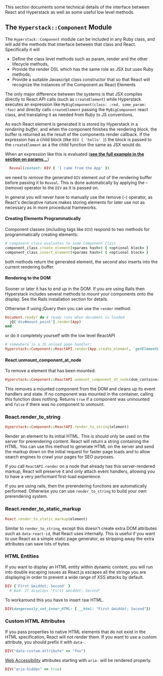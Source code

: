 This section documents some technical details of the interface between React and Hyperstack as well as some useful low level methods.

## The `Hyperstack::Component` Module

The `Hyperstack::Component` module can be included in any Ruby class, and will add the methods that interface between that class and React.  Specifically it will

+ Define the class level methods such as param, render and the other lifecycle methods,
+ Provide the render DSL which has the same role as JSX but uses Ruby methods,
+ Provide a suitable Javascript class constructor that so that React will recognize the instances of the Component as React Elements

The only major difference between the systems is that JSX compiles directly to React API calls (such as `createElement`) while Hyperstack executes an expression like `MyBigComponent(class: :red, some_param: :foo)` and directly calls `createElement` passing the `MyBigComponent` react class, and translating it as needed from Ruby to JS conventions.

As each React element is generated it is stored by Hyperstack in a *rendering buffer*, and when the component finishes the rendering block, the buffer is returned as the result of the components render callback.  If the expression has a child block (like `DIV { 'hello' }`) the block is passed to the `createElement` as a the child function the same
as JSX would do.

When an expression like this is evaluated (**[see the full example in the section on params...](../params.md#named-child-components-as-params)**)
```ruby
  Reveal(content: DIV { 'I came from the App' })
```
we need to *remove* the generated `DIV` element *out* of the rendering buffer before passing it to `Reveal`.  This is done automatically by applying the `~` (remove) operator to the
`DIV` as it is passed on.

In general you will never have to manually use the remove (`~`) operator, as React's declarative nature makes storing elements for later use not as necessary as in more
procedural frameworks.

#### Creating Elements Programmatically

Component classes (including tags like `DIV`) respond to two methods for programmatically creating elements:

```Ruby
# component_class evaluates to some Component Class
component_class.create_element(<params hash>) { <optional block> }
component_class.insert_element(<params hash>) { <optional block> }
```
both methods return the generated element, the second also inserts into the current rendering buffer.

#### Rendering to the DOM

Sooner or later it has to end up in the DOM.  If you are using Rails then Hyperstack includes several
methods to *mount* your components onto the display.  See the Rails installation section for details.

Otherwise if using jQuery then you can use the `render` method:
```Ruby
Document.ready? do # ready runs when document is loaded
  jQ['div#mount_point'].render(App)
end
```

or do it completely yourself with the low level ReactAPI

```Ruby
# somewhere in a JS onload page handler:
Hyperstack::Component::ReactAPI.render(App.create_element, `getElementById('mount_point')`)
```

#### React.unmount\_component\_at\_node

To remove a element that has been mounted:

```ruby
Hyperstack::Component::ReactAPI.unmount_component_at_node(dom_container)
```

This removes a mounted component from the DOM and cleans up its event handlers and state. If no component was mounted in the container, calling this function does nothing. Returns `true` if a component was unmounted and `false` if there was no component to unmount.

### React.render\_to\_string

```ruby
Hyperstack::Component::ReactAPI.render_to_string(element)
```

Render an element to its initial HTML. This is should only be used on the server for prerendering content. React will return a string containing the HTML. You can use this method to generate HTML on the server and send the markup down on the initial request for faster page loads and to allow search engines to crawl your pages for SEO purposes.

If you call `ReactAPI.render` on a node that already has this server-rendered markup, React will preserve it and only attach event handlers, allowing you to have a very performant first-load experience.

If you are using rails, then the prerendering functions are automatically performed. Otherwise you can use `render_to_string` to build your own prerendering system.

### React.render\_to\_static\_markup

```ruby
React.render_to_static_markup(element)
```

Similar to `render_to_string`, except this doesn't create extra DOM attributes such as `data-react-id`, that React uses internally. This is useful if you want to use React as a simple static page generator, as stripping away the extra attributes can save lots of bytes.

### HTML Entities

If you want to display an HTML entity within dynamic content, you will run into double escaping issues as React.js escapes all the strings you are displaying in order to prevent a wide range of XSS attacks by default.

```ruby
DIV {'First &middot; Second' }
  # Bad: It displays "First &middot; Second"
```

To workaround this you have to insert raw HTML.

```ruby
DIV(dangerously_set_inner_HTML: { __html: "First &middot; Second"})
```

### Custom HTML Attributes

If you pass properties to native HTML elements that do not exist in the HTML specification, React will not render them. If you want to use a custom attribute, you should prefix it with `data-`.

```ruby
DIV("data-custom-attribute" => "foo")
```

[Web Accessibility](http://www.w3.org/WAI/intro/aria) attributes starting with `aria-` will be rendered properly.

```ruby
DIV("aria-hidden" => true)
```
